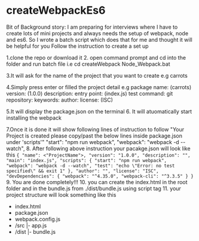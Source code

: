 # createWebpackEs6
Bit of Background story:
I am preparing for interviews where I have to create lots of mini projects and always needs the setup of webpack, node and es6.
So I wrote a batch script which does that for me and thought it will be helpful for you
Follow the instruction to create a set up

1.clone the repo or download it
2. open command prompt and cd into the folder and run batch file
    i.e cd createWebpack
    Node_Webpack.bat
    
3.It will ask for the name of the project that you want to create
e.g carrots

4.Simply press enter or filled the project detail
e.g package name: (carrots)
version: (1.0.0)
description:
entry point: (index.js)
test command:
git repository:
keywords:
author:
license: (ISC)

5.It will display the package.json on the terminal
6. It will atuomatically start installing the webpack

7.Once it is done it will show following lines of instruction to follow
    "Your Project is created please copy/past the below lines inside package.json under 'scripts'"
    "start": "npm run webpack",
    "webpack": "webpack -d --watch",
8. After following above instruction your pacakge.json will look like this
        `{
  "name": <"ProjectName">,
  "version": "1.0.0",
  "description": "",
  "main": "index.js",
  "scripts": {
    "start": "npm run webpack",
    "webpack": "webpack -d --watch",
    "test": "echo \"Error: no test specified\" && exit 1"
  },
  "author": "",
  "license": "ISC",
  "devDependencies": {
    "webpack": "^4.35.0",
    "webpack-cli": "^3.3.5"
  }
}`
9. You are done completely!!!
10. you can create the index.html in the root folder and in the bundle.js from ./dist/bundle.js using script tag 
11. your project structure will look something like this
- index.html
- package.json
- webpack.config.js
- /src
    |- app.js
- /dist
    |- bundle.js
